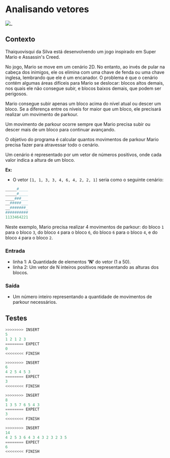 # Analisando vetores

![_](cover.jpg)

## Contexto

Thaiquovisqui da Silva está desenvolvendo um jogo inspirado em Super Mario e Assassin's Creed.

No jogo, Mario se move em um cenário 2D. No entanto, ao invés de pular na cabeça dos inimigos, ele os elimina com uma chave de fenda ou uma chave inglesa, lembrando que ele é um encanador. O problema é que o cenário contém algumas áreas difíceis para Mario se deslocar: blocos altos demais, nos quais ele não consegue subir, e blocos baixos demais, que podem ser perigosos.

Mario consegue subir apenas um bloco acima do nível atual ou descer um bloco. Se a diferença entre os níveis for maior que um bloco, ele precisará realizar um movimento de parkour.

Um movimento de parkour ocorre sempre que Mario precisa subir ou descer mais de um bloco para continuar avançando.

O objetivo do programa é calcular quantos movimentos de parkour Mario precisa fazer para atravessar todo o cenário.

Um cenário é representado por um vetor de números positivos, onde cada valor indica a altura de um bloco.

**Ex:**

- O vetor `[1, 1, 3, 3, 4, 6, 4, 2, 2, 1]` seria como o seguinte cenário:

``` py
_____#____
_____#____
____###___
__#####___
__#######_
##########
1133464221
```

Neste exemplo, Mario precisa realizar 4 movimentos de parkour: do bloco `1` para o bloco `3`, do bloco `4` para o bloco `6`, do bloco `6` para o bloco `4`, e do bloco `4` para o bloco `2`.

### Entrada

- linha 1: A Quantidade de elementos **'N'** do vetor (1 a 50).
- linha 2: Um vetor de N inteiros positivos representando as alturas dos blocos.  

### Saída

- Um número inteiro representando a quantidade de movimentos de parkour necessários.

## Testes

```py
>>>>>>>> INSERT
5
1 2 1 2 3
======== EXPECT
0
<<<<<<<< FINISH
```

```py
>>>>>>>> INSERT
6
4 2 5 4 5 3
======== EXPECT
3
<<<<<<<< FINISH
```

```py
>>>>>>>> INSERT
8
1 3 5 7 6 5 4 3
======== EXPECT
3
<<<<<<<< FINISH
```

```py
>>>>>>>> INSERT
14
4 2 5 3 6 4 3 4 3 2 3 2 3 5
======== EXPECT
6
<<<<<<<< FINISH
```
